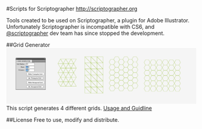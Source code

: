 #Scripts for Scriptographer
http://scriptographer.org

Tools created to be used on Scriptographer, a plugin for Adobe Illustrator. Unfortunately Scriptographer is incompatible with CS6, and [@scriptographer](https://twitter.com/scriptographer) dev team has since stopped the development.

##Grid Generator
![alt text](img/grid_gen.png)
This script generates 4 different grids.
[Usage and Guidline](http://scriptographer.org/scripts/general-scripts/grid-generator)

##License
Free to use, modify and distribute.